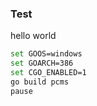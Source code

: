 
### Test

hello world

```bash
set GOOS=windows
set GOARCH=386
set CGO_ENABLED=1
go build pcms
pause
```